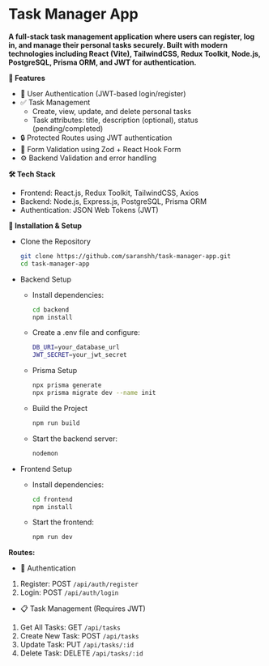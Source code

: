 # Task Manager App

**A full-stack task management application where users can register, log in, and manage their personal tasks securely. Built with modern technologies including React (Vite), TailwindCSS, Redux Toolkit, Node.js, PostgreSQL, Prisma ORM, and JWT for authentication.**

**📌 Features**

* 🔐 User Authentication (JWT-based login/register)
* ✅ Task Management
  - Create, view, update, and delete personal tasks
  - Task attributes: title, description (optional), status (pending/completed)
* 🔒 Protected Routes using JWT authentication
* 🧾 Form Validation using Zod + React Hook Form
* ⚙️ Backend Validation and error handling 

**🛠️ Tech Stack**

* Frontend: React.js, Redux Toolkit, TailwindCSS, Axios
* Backend: Node.js, Express.js, PostgreSQL, Prisma ORM
* Authentication: JSON Web Tokens (JWT)  

**🎯 Installation & Setup**

* Clone the Repository
  
   ```bash
   git clone https://github.com/saranshh/task-manager-app.git
   cd task-manager-app

* Backend Setup
  
  - Install dependencies:
    ```bash
    cd backend
    npm install
  - Create a .env file and configure:
    ```bash
    DB_URI=your_database_url
    JWT_SECRET=your_jwt_secret
  - Prisma Setup
    ```bash
    npx prisma generate
    npx prisma migrate dev --name init
  - Build the Project
    ```bash
    npm run build
  - Start the backend server:
    ``` bash
    nodemon

* Frontend Setup
  
  - Install dependencies:
    ```bash
    cd frontend
    npm install
  - Start the frontend:
    ```bash
    npm run dev

**Routes:**

* 🔐 Authentication
1. Register: POST `/api/auth/register`  
2. Login: POST `/api/auth/login` 

* 📋 Task Management (Requires JWT)
1. Get All Tasks: GET `/api/tasks`  
2. Create New Task: POST `/api/tasks`
3. Update Task: PUT `/api/tasks/:id`
4. Delete Task: DELETE `/api/tasks/:id`
